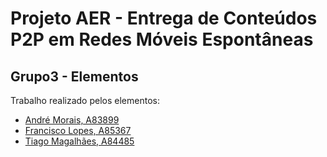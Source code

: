 # Projeto AER - Entrega de Conteúdos P2P em Redes Móveis Espontâneas
## Grupo3 - Elementos

Trabalho realizado pelos elementos:

- [André Morais, A83899](https://github.com/Demorales1998)
- [Francisco Lopes, A85367](https://github.com/chico2911)
- [Tiago Magalhães, A84485](https://github.com/TiagoMag)
